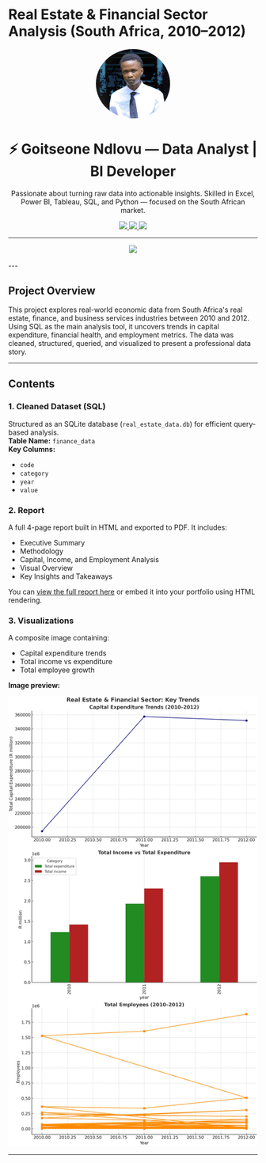 # Real Estate & Financial Sector Analysis (South Africa, 2010–2012)


<!-- Profile Header -->
<p align="center">
  <img src="profile.jpg" width="150" style="border-radius: 50%;" alt="Goitseone Ndlovu"/>
</p>

<h1 align="center">⚡ Goitseone Ndlovu — Data Analyst | BI Developer</h1>

<p align="center">
  Passionate about turning raw data into actionable insights.  
  Skilled in Excel, Power BI, Tableau, SQL, and Python — focused on the South African market.
</p>

<p align="center">
  <a href="https://goitsee07.github.io/real-estate-sql-analysis/">
    <img src="https://img.shields.io/badge/Portfolio-Visit-blue?style=for-the-badge&logo=githubpages" />
  </a>
  <a href="https://www.linkedin.com/in/goitseendlovu">
    <img src="https://img.shields.io/badge/LinkedIn-Goitseone-blue?style=for-the-badge&logo=linkedin" />
  </a>
  <a href="mailto:goitsee07@gmail.com">
    <img src="https://img.shields.io/badge/Email-Goitsee07@gmail.com-red?style=for-the-badge&logo=gmail" />
  </a>
</p>

---

<p align="center">
  <img src="https://readme-typing-svg.herokuapp.com?font=Fira+Code&size=25&duration=3000&pause=1000&color=1E90FF&center=true&vCenter=true&width=500&height=60&lines=We+can+code+this!;We+can+analyze+this!;We+can+visualize+this!" />
</p>
---

## Project Overview

This project explores real-world economic data from South Africa's real estate, finance, and business services industries between 2010 and 2012. Using SQL as the main analysis tool, it uncovers trends in capital expenditure, financial health, and employment metrics. The data was cleaned, structured, queried, and visualized to present a professional data story.

---

## Contents

### 1. Cleaned Dataset (SQL)
Structured as an SQLite database (`real_estate_data.db`) for efficient query-based analysis.  
**Table Name:** `finance_data`  
**Key Columns:**  
- `code`  
- `category`  
- `year`  
- `value`

### 2. Report

A full 4-page report built in HTML and exported to PDF. It includes:
- Executive Summary  
- Methodology  
- Capital, Income, and Employment Analysis  
- Visual Overview  
- Key Insights and Takeaways  

You can [view the full report here](report.pdf) or embed it into your portfolio using HTML rendering.

### 3. Visualizations

A composite image containing:
- Capital expenditure trends  
- Total income vs expenditure  
- Total employee growth

**Image preview:**

![Financial Trends](visuals/final_sql_project_visuals.jpg)

---

